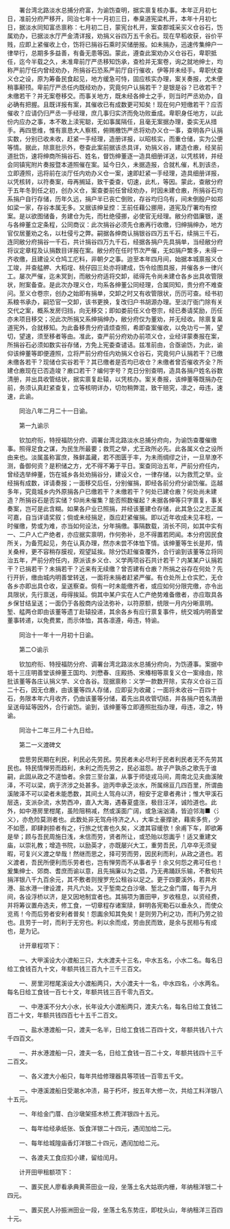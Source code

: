 <!-- { "loadSidebar": true } -->
　　署台湾北路淡水总捕分府富，为谕饬查明，据实禀复核办事。本年正月初七日，准前分府严移开，同治七年十一月初三日，奉臬道宪梁札开，本年十月初七日，据淡水同知富丞禀称：七月初二日，蒙宪台札开，案查郡城采买义仓谷石，饬属劝办，已据淡水厅严金清详报，劝捐义谷四万五千余石。现在早稻收获，谷价平贱，应即上紧催收上仓，饬将已捐谷石乘时买储册报。如未捐办，迅速传集绅户一律举行，总期多多益善，有备无患等因。蒙此，遵查此案劝办义仓谷石，卑职抵任，迄今半载之久，未准卑前厅严丞移知饬承，查检并无案卷，询之就地绅士，均称严前厅任内曾经劝办，所捐谷石恐系严前厅自行催收，伊等并未经手。卑职伏查义仓之设，原为筹备民食起见，地方缓急可恃，固应核实办理，案关奏报，尤未便稍事颟顸。卑前厅严丞任内既经劝办，究竟何户认捐若干？是银是谷？已收若干？未缴若干？并无案卷移交。而事关地方，既未经各绅士之手，则当时严丞劝办，自必确有把握。且既详报有案，其催收已有成数更可知矣！现在何户短缴若干？应否催收？应请仍归严丞一手经理，庶几事归实济而免功败垂成。卑职身任地方，以此份内应办之事，本不敢上渎宪聪，无如事属隔任，且毫无案据办理，委实无从措手。再四思维，惟有禀恳大人察核，俯赐檄饬严丞将劝办义仓一事，查明各户认捐实数，分别已收未收，赶紧一手经理，造册详报，以昭核实，而重仓储，实为公便等情。据此，除禀批示外，卷查此案前据该丞具详，劝捐义谷，建造仓廒，经吴前道批饬，速将绅商所捐谷石、姓名，督饬绅董逐一造具细册详送，以凭核转，并经会同镇宪附片奏报暨本道照催在案。延今日久，未据造报，合就札催，札到该丞，立即遵照，迅将前在淡厅任内劝办义仓一案，速即赶紧一手经理，造具细册详报，以凭核转，以符奏案，毋再搁延，致干委查，切速，此札，等因。蒙此，查敝分府于五年冬到任之初，创办义仓，案查娄前任曾经劝办，时因未建仓廒，所捐谷石均系捐户自行存储，历年久远，捐户半已丧亡倒败，存谷均归乌有，间未倒殷户如郑如梁一家，存谷本属无多。又据该绅呈控：王前任藉公挪用，道宪及厅署均有控案。是以欲图储备，务建仓为先，而杜绝侵挪，必使官无经理。敝分府倡廉银，遂与各绅董立定条程，公同商议：此次捐谷必须先仓廒再行收缴，归绅捐绅办，地方官仅居董劝之名，以杜侵亏之弊。嗣据各绅商认捐银谷四万五千石，续捐三千石，连同敝分府捐谷一千石，共计捐谷四万九千石，经据各捐户先具捐单，当经敝分府将议定章程及认捐数目详报在案。敝分府在任时节次严催，无如捐户繁多，未得一齐收缴，且建设义仓鸠工庀料，非朝夕之事。迨至本年四月间，始据本城禀报义仓工竣，并查艋舺、大稻埕、桃仔园三处亦将建成，饬令绘图具报，并催各乡一律兴工。屡次严催，迄未冥到，而敝分府适将交卸，祗得先令尚未建仓各乡出具收管限状，附案备查。是此次办理义仓，均系各绅董公同经理，合属同知，贵分府不难查问。至义仓卷宗，创办之始即有捐单，交卸之时又有收管限状，历历可查。经书初系粮书承办，嗣恐官一交卸，该书更换，复改归户书胡源办理。至淡厅衙门除有关交代之案，概系发房归挡，向无移交；即如娄前任义仓卷宗，经已奏请奖励，历任亦未项目移交；况此次所捐又系绅捐绅办，敝分府仅为董劝，并无经收。除禀复臬道宪外，合就移知。为此备移贵分府请烦查照，希即查案催收，以免功亏一篑，望切，望速，须至移者等由。准此，查严前分府劝办前项义仓，业经详蒙奏报在案，所捐谷石必须如数实谷存储，方免上宪委查谴诘。兹准前由，合亟谕饬，为此，谕仰该绅董等即便遵照，立将严前分府任内劝捐义仓谷石，究竟何户认捐若干？已缴未缴各若干？现储仓实谷若干？其已缴者是否均已收仓？未缴者曾否催收齐全？所建仓廒现在已否造竣？廒口若干？编何字号？克日分别查明，造具各捐户姓名谷数清册，并出具收管结状，据实禀复赴辕，以凭核办。案关奏报，该绅董等既捐办在前，务须认真赶紧查复，立等核明详办，切勿稍弊混，致干赔究，凛之，毋违，速速，此谕。

　　同治八年二月二十一日谕。

　　第一九谕示

　　钦加府衔，特授福防分府、调署台湾北路淡水总捕分府向，为谕饬查覆催缴事。照得足食之谋，为民生所最要；救荒之举，尤王政所必先。此各属义仓之设所由来也。淡属虽称富庶，殊鲜盖藏，若不图匮于丰，为未雨绸缪之计，一旦旱潦不测，备御何资？是积储之方，尤不得不筹于平日。案查同治五年，严前分府任内，曾经选举绅董，饬在城乡各处劝捐谷分，建设义仓，一律存储，以为救荒之举。业经捐有成数，详请奏报；一面移交后任，分别催捐，即经各前分府分谕饬催。迄越多年，究竟城乡内外原捐各户已缴若干？未缴若干？何处已建仓廒？何处尚未建造？所捐谷石是否实储？仰尚未催集？能否照数催起？未据各绅等只字禀复，事关奏案，岂可是此含糊。如果各户业已照捐，并经该董建仓存储，此其急公之志正属可嘉，自当详请奖叙；倘或未经捐足，亟应赶紧催捐。即以近年收成未见丰稔，一时催缴，势或为难，亦当如何设法，分年捐缴。事隔数载，消长不同，如其中实有一、二户人亡产绝者，亦应据实禀明，作何弥补，总不得置若罔闻。本分府因民食所关，为备荒起见，务在认真办理，然亦未尝不体恤下情。该绅董等生长是邦，情关桑梓，更不容稍存膜视，观望延挨。除分饬赶催查覆外，合行谕到该董等立将同治五年，严前分府任内，原派该乡义仓、义学两项谷石共计若干？内某某户认捐若干？已捐若干？未捐若干？近来有无续缴？曾否建有仓廒？所捐之谷存在何处？先行开折，缴由城内明善堂转送，一面将未捐者赶紧严催。有仓处所上仓实贮，无仓各乡亦即出具仓收，呈送察查。倘有一时未能缴齐者，或应如何分限完缴，亦令出具限状，先行禀送，毋得挨延。倘其中某户实在人亡产绝势难备缴者，亦应取具各乡保甘结呈送；一面仍于各殷商内设法弥补，以符原额，统限一月内分晰禀明。堑、艋两仓即由该董等遗丁赴辕投递，其余各乡有应行禀复事件，统交城内明善堂董事转递，以免费累，而示体恤，其各凛遵，毋违，特谕。

　　同治十一年十一月初十日谕。

　　第二○谕示

　　钦加府衔、特授福防分府、调署台湾北路淡水总捕分府向，为饬遵事。案据中坜十三庄明善堂该绅董王国均、刘懋春、庄殿扬、宋椿相等禀复义仓一案缘由，除批该董等各庄认捐义学、义仓各谷。现据禀称：义学一款数开除，实存义仓谷三百二十石，因无仓廒，由该董等四人存储，应即妥为收藏；一面将未收谷一百四十石，务限本年六月收齐，仍由该董等分储，着先出具收管切结，并各捐户姓名清册呈送毋延等因外，合行谕饬。谕到，该绅董等立即遵照批指办理，毋违，凛之，特谕。

　　同治十二年三月二十九日给。

　　第二一义渡碑文

　　尝思劳民期在利民，利民必先劳民。劳民者未必尽利于民者利民者无不先劳其民也。特民情惮劳而趋利，未利之而先劳之，民必滋怨。故子产孰杀之歌先于谁嗣，此固从政之不遑恤者。余尝三至台瀛，从事于师徒戎马间，周南北见夫曲溪陂泽，不可以梁，病于济涉之处甚多。迨丙申承乏淡水，所属绵亘几四百里，所谓曲溪陂泽不可以梁者未能悉数，其间土人驾舟以济，相安于定章者弗计；惟大甲溪石层迭，支派杂流，水势西冲，直入大海，遇春夏盛涨，极目汪洋，诚险道也。此外，如中港房里柑尾，虽险阻稍减，然或溪面广阔，或急湍汹涌，皆迫邻海■〈氵义〉，亦危险莫测者也。此数处非无驾舟待济之人，大率土豪撑驶，藉索多赀，少不如愿，即肆剥掠者有之，行旅之忧害也久矣，义渡其容缓欤！余甫下车，即欲筹是举；顾与吾民周施日浅，未信而劳，贤者所让，或恐贻以怨讟乎！适又重建文庙，以崇礼教；增造书院，以励英才，亦既屡兴大工，重劳吾民，几卒卒无须叟暇，可复兴义渡之举哉！然继而思之，择可劳而劳，因民利而利，从政之道也。若义渡者，吾民所便利而乐劳者也，岂有惮劳而不从事者乎！余又何怨之弗可任也！爰集绅士、郊商、耆庶而谕以意，且先捐廉以为之倡，乃无弗踊跃乐输，不敷旬共捐洋银八千九百余元，其不敷者则搜罗充公租谷以足之。更于四要溪外，若井水港、盐水港一律设渡，共凡六处。又于堑南之白沙墩、堑北之金门厝，每于九月间，各设浮桥以济，是又因地制宜者也。其捐项为置田甲，岁收租息，以资经费，并将筹议置舟选夫，修工食，一切章程存诸案牍，鲜明各宪勒石以垂永久，而使众览焉！今而后劳者安利者普矣！怨讟余知其免矣！是则劳乃利之功，而利乃劳之验也。且劳于一时，而利于无穷也。利以余而成，劳由民而致，是余与民相与有成也，是为记。

　　计开章程项下：

　　一、大甲溪设大小渡船三只，大水渡夫十三名，中水五名，小水二名。每名日给工食钱百九十文，年额共钱三百九十三千三百文。

　　一、房里河柑尾溪设大小渡船两只，大小渡夫十一名，中水四名，小水两名。每名日给工食钱一百七十文，年额共钱三百千零九百文。

　　一、中港溪不分大小水，长年设大小渡船两只，渡夫六名，每名日给工食钱二百二十文，年额共钱四百七十五千二百文。

　　一、盐水港渡船一只，渡夫一名半，日给工食钱二百四十文，年额共钱八十六千四百文。

　　一、井水港渡船一只，渡夫一名，日给工食钱一百二十文，年额共钱四十三千二百文。

　　一、各义渡大小船只，每年共给修理器具等项钱一百零五千文。

　　一、中港溪渡船日受潮水冲渍，易于朽坏，按五年大修一次，共给工料洋银八十五元。

　　一、年给金门厝、白沙墩架搭木桥工费洋银四十五元。

　　一、每年给经承纸张、饭食洋银二十四元，遇闰加给二元。

　　一、每年给城隍庙香灯洋银二十四元，遇闰加给二元。

　　一、各渡夫工食应扣小建，留给闰月。

　　计开田甲租额项下：

　　一、置买民人廖看承典黄茶田业一段，坐落土名大姑崁内栅，年纳租洋银二十四元。

　　一、置买民人孙振洲田业一段，坐落土名东势庄，即枕头山，年纳租洋三百四十元。

